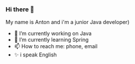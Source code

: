 ### Hi there 👋
My name is Anton and i'm a junior Java developer)
- 🔭 I’m currently working on Java
- 🌱 I’m currently learning Spring
- 📫 How to reach me: phone, email
- ✨ i speak English

<!--
**AntonSergeevV/AntonSergeevV** is a ✨ _special_ ✨ repository because its `README.md` (this file) appears on your GitHub profile.

Here are some ideas to get you started:

- 🔭 I’m currently working on Java
- 🌱 I’m currently learning Spring
- 👯 I’m looking to collaborate on ...
- 🤔 I’m looking for help with ...
- 💬 Ask me about ...
- 📫 How to reach me: phone, email
- 😄 Pronouns: ...
- ⚡ Fun fact: ...
-->
